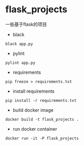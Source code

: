 # flask_projects

一些基于flask的项目

- black

```shell
black app.py
```

- pylint

```shell
pylint app.py
```

- requirements

```shell
pip freeze > requirements.txt
```

- install requirements

```shell
pip install -r requirements.txt
```

- build docker image

```shell
docker build -t flask_projects .
```
- run docker container

```shell
docker run -it -P flask_projects
```